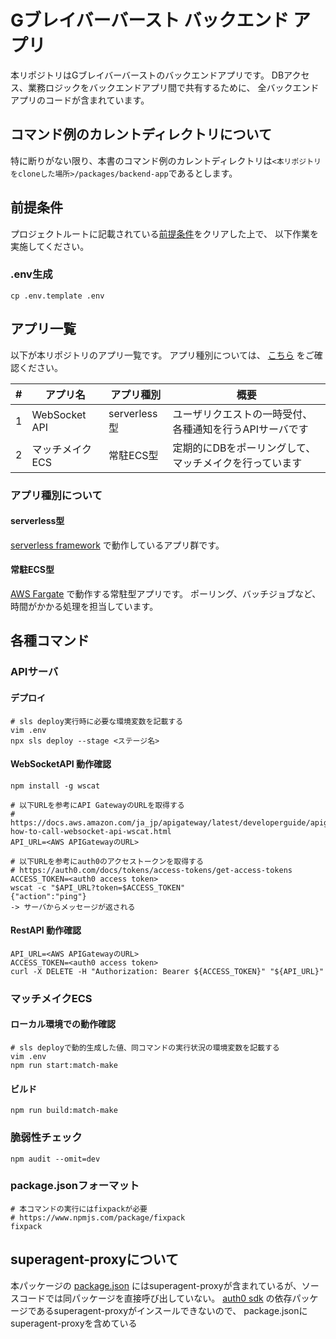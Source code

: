 # Gブレイバーバースト バックエンド アプリ

本リポジトリはGブレイバーバーストのバックエンドアプリです。
DBアクセス、業務ロジックをバックエンドアプリ間で共有するために、 全バックエンドアプリのコードが含まれています。

## コマンド例のカレントディレクトリについて
特に断りがない限り、本書のコマンド例のカレントディレクトリは```<本リポジトリをcloneした場所>/packages/backend-app```であるとします。

## 前提条件
プロジェクトルートに記載されている[前提条件](../../Readme.md#pre-required)をクリアした上で、
以下作業を実施してください。

### .env生成
```shell
cp .env.template .env
```

## アプリ一覧
以下が本リポジトリのアプリ一覧です。
アプリ種別については、 [こちら](#アプリ種別について) をご確認ください。

|#|アプリ名|アプリ種別|概要| 
| --- | --- | --- | --- |
|1|WebSocket API|serverless型|ユーザリクエストの一時受付、各種通知を行うAPIサーバです |
|2|マッチメイクECS|常駐ECS型|定期的にDBをポーリングして、マッチメイクを行っています|

### アプリ種別について
#### serverless型
[serverless framework](https://github.com/serverless/serverless) で動作しているアプリ群です。

#### 常駐ECS型
[AWS Fargate](https://aws.amazon.com/jp/fargate/) で動作する常駐型アプリです。
ポーリング、バッチジョブなど、時間がかかる処理を担当しています。

## 各種コマンド
### APIサーバ
#### デプロイ
```shell
# sls deploy実行時に必要な環境変数を記載する
vim .env
npx sls deploy --stage <ステージ名>
```

#### WebSocketAPI 動作確認
```shell
npm install -g wscat

# 以下URLを参考にAPI GatewayのURLを取得する
# https://docs.aws.amazon.com/ja_jp/apigateway/latest/developerguide/apigateway-how-to-call-websocket-api-wscat.html 
API_URL=<AWS APIGatewayのURL>

# 以下URLを参考にauth0のアクセストークンを取得する
# https://auth0.com/docs/tokens/access-tokens/get-access-tokens
ACCESS_TOKEN=<auth0 access token>
wscat -c "$API_URL?token=$ACCESS_TOKEN"
{"action":"ping"}
-> サーバからメッセージが返される
```

#### RestAPI 動作確認
```shell
API_URL=<AWS APIGatewayのURL>
ACCESS_TOKEN=<auth0 access token>
curl -X DELETE -H "Authorization: Bearer ${ACCESS_TOKEN}" "${API_URL}"
```

### マッチメイクECS
#### ローカル環境での動作確認
```shell
# sls deployで動的生成した値、同コマンドの実行状況の環境変数を記載する
vim .env
npm run start:match-make
```

#### ビルド
```shell
npm run build:match-make
```

### 脆弱性チェック
```shell
npm audit --omit=dev
```
### package.jsonフォーマット
```shell
# 本コマンドの実行にはfixpackが必要
# https://www.npmjs.com/package/fixpack
fixpack
``` 

## superagent-proxyについて

本パッケージの [package.json](./package.json) にはsuperagent-proxyが含まれているが、ソースコードでは同パッケージを直接呼び出していない。
[auth0 sdk](https://www.npmjs.com/package/auth0) の依存パッケージであるsuperagent-proxyがインスールできないので、 package.jsonにsuperagent-proxyを含めている